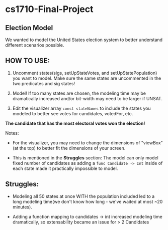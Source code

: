 # cs1710-Final-Project

## Election Model

We wanted to model the United States election system to better understand different scenarios possible. 


## HOW TO USE:

1) Uncomment states(sigs, setUpStateVotes, and setUpStatePopulation) you want to model. Make sure the same states are uncommented in the two predicates and sig states!

2) Model! If too many states are chosen, the modeling time may be dramatically increased and/or bit-width may need to be larger if UNSAT.

3) Edit the visualizer array `const stateNames` to include the states you modeled to better see votes for candidates, votedFor, etc. 

 **The candidate that has the most electoral votes won the election!**

Notes: 

- For the visualizer, you may need to change the dimensions of "viewBox"(at the top) to better fit the dimensions of your screen.

- This is mentioned in the **Struggles** section: The model can only model fixed number of candidates as adding a `func Candidate -> Int` inside of each state made it practically impossible to model.


## Struggles:

- Modeling all 50 states at once WITH the population included led to a long modeling time(we don't know how long - we've waited at most ~20 minutes).

- Adding a function mapping to candidates -> int increased modeling time dramatically, so extensability became an issue for > 2 Candidates